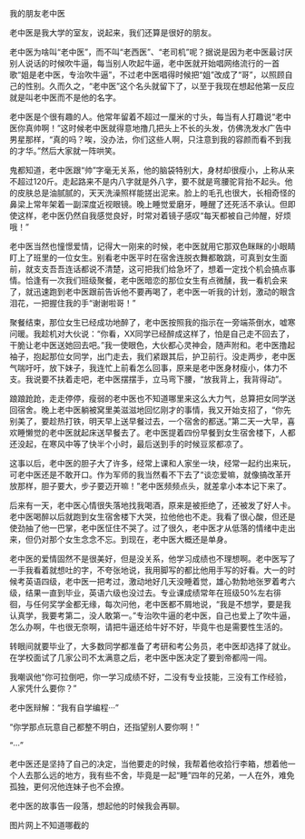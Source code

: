 我的朋友老中医    


老中医是我大学的室友，说起来，我们还算是很好的朋友。    

老中医为啥叫“老中医”，而不叫“老西医”、“老司机”呢？据说是因为老中医最讨厌别人说话的时候吹牛逼，每当别人吹起牛逼，老中医就开始唱网络流行的一首歌“姐是老中医，专治吹牛逼”，不过老中医唱得时候把“姐”改成了“哥”，以照顾自己的性别。久而久之，“老中医”这个名头就留下了，以至于我现在想起他第一反应就是叫老中医而不是他的名字。    

老中医是个很有趣的人。他常年留着不超过一厘米的寸头，每当有人打趣说“老中医你真帅啊！”这时候老中医就得意地撸几把头上不长的头发，仿佛洗发水广告中男星那样，“真的吗？唉，没办法，你们这些人啊，只注意到我的容颜而看不到我的才华。”然后大家就一阵哄笑。    

鬼都知道，老中医跟“帅”字毫无关系，他的脑袋特别大，身材却很瘦小，上称从来不超过120斤。走起路来不是内八字就是外八字，要不就是弯腰驼背抬不起头。他的皮肤总是油腻腻的，天天洗澡照样能搓出泥来。脸上的毛孔也很大，长相奇怪的鼻梁上常年架着一副深度近视眼镜。晚上睡觉爱磨牙，睡醒了还死活不承认。但即使这样，老中医仍然自我感觉良好，时常对着镜子感叹“每天都被自己帅醒，好烦哦！”    

老中医当然也憧憬爱情，记得大一刚来的时候，老中医就用它那双色眯眯的小眼睛盯上了班里的一位女生。别看老中医平时在宿舍连脱衣舞都敢跳，可真到女生面前，就支支吾吾连话都说不清楚，这可把我们给急坏了，想着一定找个机会搞点事情。恰逢有一次我们班级聚餐，老中医暗恋的那位女生有点微醺，我一看机会来了，就迅速跑到老中医跟前告诉他不要再喝了，老中医一听我的计划，激动的眼含泪花，一把握住我的手“谢谢啦哥！”    

聚餐结束，那位女生已经成功地醉了，老中医按照我的指示在一旁端茶倒水，嘘寒问暖。我趁机对大伙说：“你看，XX同学已经醉成这样了，怕是自己走不回去了，干脆让老中医送她回去吧。”我一使眼色，大伙都心灵神会，随声附和。老中医撸起袖子，抱起那位女同学，出门走去，我们紧跟其后，护卫前行。没走两步，老中医气喘吁吁，放下妹子，我连忙上前看怎么回事，原来是老中医身材瘦小，体力不支。我说要不扶着走吧，老中医摆摆手，立马弯下腰，“放我背上，我背得动”。    

踉踉跄跄，走走停停，瘦弱的老中医也不知道哪里来这么大力气，总算把女同学送回宿舍。晚上老中医躺被窝里美滋滋地回忆刚才的事情，我又开始支招了，“你先别美了，要趁热打铁，明天早上送早餐过去，一个宿舍的都送。”第二天一大早，喜欢睡懒觉的老中医就起床送早餐去了。老中医提着四份早餐到女生宿舍楼下，人都还没起，在寒风中等了快半个小时，最后送到手的时候豆浆都凉了。    

这事以后，老中医的胆子大了许多，经常上课和人家坐一块，经常一起约出来玩，可老中医还是不敢开口。作为军师的我当然看不下去了“谈恋爱嘛，就像搞改革开放那样，胆子要大，步子要迈开嘛！”老中医频频点头，就差拿小本本记下来了。   

后来有一天，老中医心情很失落地找我喝酒，原来是被拒绝了，还被发了好人卡。老中医喝醉以后就跑到女生宿舍楼下大哭，拉他他也不走。我看了很心酸，但还是使劲抽了他一巴掌，老中医怔住不哭了。过了很久，老中医才从低落的情绪中走出来，但仍对那个女生念念不忘。到现在，老中医大概还是单身。    

老中医的爱情固然不是很美好，但是没关系，他学习成绩也不理想啊。老中医写了一手我看着就想吐的字，不夸张地说，我用脚写的都比他用手写的好看。大一的时候考英语四级，老中医一把考过，激动地好几天没睡着觉，雄心勃勃地张罗着考六级，结果一直到毕业，英语六级也没过去。专业课成绩常年在班级50%左右徘徊，与任何奖学金都无缘，每次问他，老中医都不屑地说，“我是不想学，要是我认真学，我要考第二，没人敢第一。”专治吹牛逼的老中医，自己也爱上了吹牛逼，怎么办啊，牛也很无奈啊，请把牛逼还给牛好不好，毕竟牛也是需要性生活的。    

转眼间就要毕业了，大多数同学都准备了考研和考公务员，老中医却选择了就业。在学校面试了几家公司不太满意之后，老中医中医决定了要到帝都闯一闯。    

我嘲讽他“你可拉倒吧，你一学习成绩不好，二没有专业技能，三没有工作经验，人家凭什么要你？”    

老中医辩解：“我有自学编程···”    

“你学那点玩意自己都整不明白，还指望别人要你啊！”    

“···”    

老中医还是坚持了自己的决定，当他要走的时候，我帮着他收拾行李箱，想着他一个人去那么远的地方，我有些不舍，毕竟是一起“睡”四年的兄弟，一人在外，难免孤独，更何况他连妹子也不会撩。    

老中医的故事告一段落，想起他的时候我会再聊。


图片网上不知道哪截的